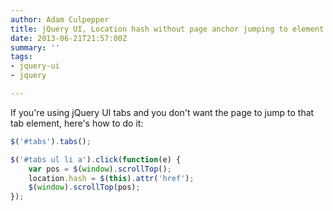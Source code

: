 ```yaml
---
author: Adam Culpepper
title: jQuery UI, Location hash without page anchor jumping to element ID
date: 2013-06-21T21:57:00Z
summary: ''
tags:
- jquery-ui
- jquery

---
```


If you're using jQuery UI tabs and you don't want the page to jump to that tab element, here's how to do it:

``` javascript
$('#tabs').tabs();

$('#tabs ul li a').click(function(e) {
	var pos = $(window).scrollTop();
	location.hash = $(this).attr('href');
	$(window).scrollTop(pos);
});
```